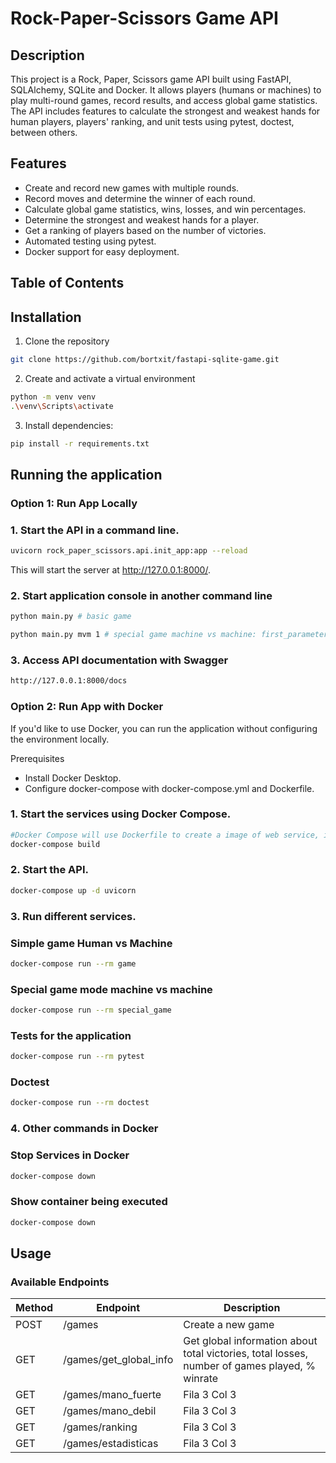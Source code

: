 # Rock-Paper-Scissors Game API

## Description
This project is a Rock, Paper, Scissors game API built using FastAPI, SQLAlchemy, SQLite and Docker. It allows players (humans or machines) to play multi-round games, record results, and access global game statistics. 
The API includes features to calculate the strongest and weakest hands for human players, players' ranking, and unit tests using pytest, doctest, between others.

## Features
- Create and record new games with multiple rounds.
- Record moves and determine the winner of each round.
- Calculate global game statistics, wins, losses, and win percentages.
- Determine the strongest and weakest hands for a player.
- Get a ranking of players based on the number of victories.
- Automated testing using pytest.
- Docker support for easy deployment.

## Table of Contents

## Installation
1. Clone the repository
  ```bash
  git clone https://github.com/bortxit/fastapi-sqlite-game.git
  ```

2. Create and activate a virtual environment
  ```bash
  python -m venv venv
  .\venv\Scripts\activate
  ```

3. Install dependencies:
  ```bash
  pip install -r requirements.txt
  ```

## Running the application
### Option 1: Run App Locally
### 1. Start the API in a command line.
```bash
uvicorn rock_paper_scissors.api.init_app:app --reload
```
This will start the server at http://127.0.0.1:8000/.

### 2. Start application console in another command line
```bash
python main.py # basic game
```
```bash
python main.py mvm 1 # special game machine vs machine: first_parameter = game mode, second_parameter = number of games to play
```

### 3. Access API documentation with Swagger
```bash
http://127.0.0.1:8000/docs
```

### Option 2: Run App with Docker
If you'd like to use Docker, you can run the application without configuring the environment locally.

Prerequisites
- Install Docker Desktop.
- Configure docker-compose with docker-compose.yml and Dockerfile.

### 1. Start the services using Docker Compose.
```bash
#Docker Compose will use Dockerfile to create a image of web service, installing Python dependencies and preparing the environment to execute the application.
docker-compose build
```

### 2. Start the API.
```bash
docker-compose up -d uvicorn
```

### 3. Run different services.
### Simple game Human vs Machine
```bash
docker-compose run --rm game
```

### Special game mode machine vs machine
```bash
docker-compose run --rm special_game
```

### Tests for the application
```bash
docker-compose run --rm pytest
```

### Doctest
```bash
docker-compose run --rm doctest
```

### 4. Other commands in Docker
### Stop Services in Docker
```bash
docker-compose down
```

### Show container being executed
```bash
docker-compose down
```

## Usage
### Available Endpoints
| Method |      Endpoint          | Description                                                                                    |
|--------|------------------------|------------------------------------------------------------------------------------------------|
|  POST  | /games                 | Create a new game                                                                              |
|  GET   | /games/get_global_info | Get global information about total victories, total losses, number of games played, % winrate  |
|  GET   | /games/mano_fuerte     | Fila 3 Col 3  |
|  GET   | /games/mano_debil      | Fila 3 Col 3  |
|  GET   | /games/ranking         | Fila 3 Col 3  |
|  GET   | /games/estadisticas    | Fila 3 Col 3  |




